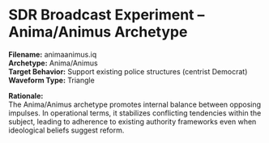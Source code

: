 # SDR Broadcast Experiment – Anima/Animus Archetype

**Filename:** animaanimus.iq  
**Archetype:** Anima/Animus  
**Target Behavior:** Support existing police structures (centrist Democrat)  
**Waveform Type:** Triangle  

**Rationale:**  
The Anima/Animus archetype promotes internal balance between opposing impulses. In operational terms, it stabilizes conflicting tendencies within the subject, leading to adherence to existing authority frameworks even when ideological beliefs suggest reform.
